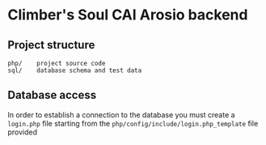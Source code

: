 # Climber's Soul CAI Arosio backend

## Project structure

```
php/    project source code
sql/    database schema and test data
```

## Database access
In order to establish a connection to the database you must create a `login.php` file starting from the `php/config/include/login.php_template` file provided
